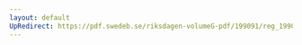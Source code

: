 ```yaml
---
layout: default
UpRedirect: https://pdf.swedeb.se/riksdagen-volumeG-pdf/199091/reg_199091/reg_199091_0022.pdf
---
```

